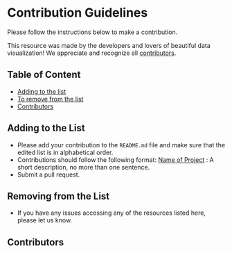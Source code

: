 # Contribution Guidelines

Please follow the instructions below to make a contribution.

This resource was made by the developers and lovers of beautiful data visualization! We appreciate and recognize all [contributors](#contributors).

## Table of Content

- [Adding to the list](#adding-to-the-list)
- [To remove from the list](#to-remove-from-the-list)
- [Contributors](#contributors)

## Adding to the List

- Please add your contribution to the `README.md` file and make sure that the edited list is in alphabetical order.
- Contributions should follow the following format: [Name of Project](#link-to-github-repository) : A short description, no more than one sentence.
- Submit a pull request.

## Removing from the List

- If you have any issues accessing any of the resources listed here, please let us know.

## Contributors
